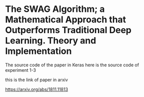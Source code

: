 # The SWAG Algorithm; a Mathematical Approach that Outperforms Traditional Deep Learning. Theory and Implementation

The source code of the paper in Keras
here is the source code of experiment 1-3

this is the link of paper in arxiv

https://arxiv.org/abs/1811.11813
